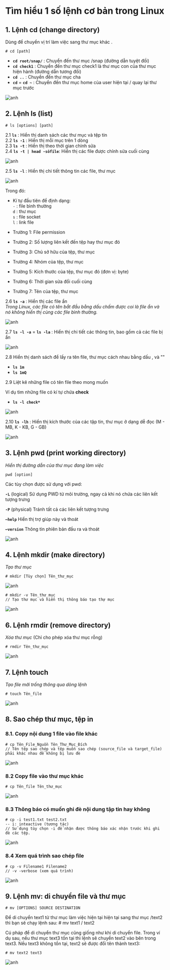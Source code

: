 # Tìm hiểu 1 số lệnh cơ bản trong Linux

## 1. Lệnh cd (change directory)
Dùng để chuyển vị trí làm việc sang thư mục khác .

    # cd [path]

- **`cd root/snap/`** : Chuyển đến thư mục /snap (đường dẫn tuyệt đối)
- **`cd check1`** : Chuyển đến thư mục check1 là thư mục con của thư mục hiện hành (đường dẫn tương đối)
- **`cd ..`** : Chuyển đến thư mục cha
- **`cd`** = **`cd ~`** : Chuyển đến thư mục home của user hiện tại / quay lại thư mục trước

![anh](/LinhNH/Linux/01.Timhieu_Linux/images/change_directory.png)  


## 2. Lệnh ls (list)

    # ls [options] [path]

2.1 **`ls`** : Hiển thị danh sách các thư mục và tệp tin  
2.2 **`ls -1`** : Hiển thị mỗi mục trên 1 dòng  
2.3 **`ls -t`** : Hiển thị theo thời gian chỉnh sửa   
2.4 **`ls -t | head -sốfile`**: Hiển thị các file được chỉnh sửa cuối cùng

![anh](/LinhNH/Linux/01.Timhieu_Linux/images/list.png)  

2.5 **`ls -l`** : Hiển thị chi tiết thông tin các file, thư mục

![anh](/LinhNH/Linux/01.Timhieu_Linux/images/ls-l.png)  

Trong đó:
- Kí tự đầu tiên để  định dạng:  
    `-` : file bình thường  
    `d` : thư mục  
    `s` : file socket  
    `l` : link file  

- Trường 1: File permission  
- Trường 2: Số lượng liên kết đến tệp hay thư mục đó
- Trường 3: Chủ sở hữu của tệp, thư mục
- Trường 4: Nhóm của tệp, thư mục
- Trường 5: Kích thước của tệp, thư mục đó (đơn vị: byte)
- Trường 6: Thời gian sửa đổi cuối cùng
- Trường 7: Tên của tệp, thư mục

2.6 **`ls -a`** : Hiển thị các file ẩn  
_Trong Linux, các file có tên bắt đầu bằng dấu chấm được coi là file ẩn và nó không hiển thị cùng các file bình thường._ 

![anh](/LinhNH/Linux/01.Timhieu_Linux/images/ls-a.png)  

2.7 **`ls -l -a`** = **`ls -la`** : Hiển thị chi tiết các thông tin, bao gồm cả các file bị ẩn

![anh](/LinhNH/Linux/01.Timhieu_Linux/images/ls-la.png)  

2.8 Hiển thị danh sách để lấy ra tên file, thư mục cách nhau bằng dấu , và ""
- **`ls 1m`**
- **`ls 1mQ`**

2.9 Liệt kê những file có tên file theo mong muốn

Ví dụ tìm những file có kí tự chứa __check__

- **`ls -l check*`**

![anh](/LinhNH/Linux/01.Timhieu_Linux/images/search-file.png)  

2.10 **`ls -lh`** : Hiển thị kích thước của các tập tin, thư mục ở dạng dễ đọc (M - MB, K - KB, G - GB)

![anh](/LinhNH/Linux/01.Timhieu_Linux/images/ls-lh.png)  

## 3. Lệnh pwd (print working directory)
_Hiển thị đường dẫn của thư mục đang làm việc_

    pwd [option]

Các tùy chọn được sử dụng với pwd:


**`-L`** (logical)
 Sử dụng PWD từ môi trường, ngay cả khi nó chứa các liên kết tượng trưng

**`-P`** (physical)
 Tránh tất cả các liên kết tượng trưng

**`–help`**
 Hiển thị trợ giúp này và thoát

**`–version`**
 Thông tin phiên bản đầu ra và thoát

![anh](/LinhNH/Linux/01.Timhieu_Linux/images/pwd.png)  

## 4. Lệnh mkdir (make directory)
_Tạo thư mục_
  
    # mkdir [Tùy chọn] Tên_thư_mục

![anh](/LinhNH/Linux/01.Timhieu_Linux/images/mkdir.png)
   
    # mkdir -v Tên_thư_mục 
    // Tạo thư mục và hiển thị thông báo tạo thự mục

![anh](/LinhNH/Linux/01.Timhieu_Linux/images/mkdir-v.png)


## 6. Lệnh rmdir (remove directory)
_Xóa thư mục_ (Chỉ cho phép xóa thư mục rỗng)

    # rmdir Tên_thư_mục

![anh](/LinhNH/Linux/01.Timhieu_Linux/images/rmdir.png)
   
## 7. Lệnh touch
_Tạo file mới trống thông qua dòng lệnh_

    # touch Tên_file

![anh](/LinhNH/Linux/01.Timhieu_Linux/images/touch.png)

## 8. Sao chép thư mục, tệp in 
### 8.1. Copy nội dung 1 file vào file khác
    # cp Tên_File_Nguồn Tên_Thư_Mục_Đích
    // Tên tệp sao chép và tệp muốn sao chép (source_file và target_file) phải khác nhau để không bị lưu đè

![anh](/LinhNH/Linux/01.Timhieu_Linux/images/cp.png)

### 8.2 Copy file vào thư mục khác
    # cp Tên_file Tên_thư_mục

![anh](/LinhNH/Linux/01.Timhieu_Linux/images/8.2.png)

### 8.3 Thông báo có muốn ghi đè nội dung tập tin hay không
    # cp -i test1.txt test2.txt
    -- i: inteactive (tương tác)
    // Sử dụng tùy chọn -i để nhận được thông báo xác nhận trước khi ghi đè các tệp.       

![anh](/LinhNH/Linux/01.Timhieu_Linux/images/copy-file.png)

### 8.4 Xem quá trình sao chép file
    # cp -v Filename1 Filename2
    // -v -verbose (xem quá trình)

![anh](/LinhNH/Linux/01.Timhieu_Linux/images/8.4.png)

## 9. Lệnh mv: di chuyển file và thư mục

    # mv [OPTIONS] SOURCE DESTINATION

Để di chuyển text1 từ thư mục làm việc hiện tại hiện tại sang thư mục /text2 thì bạn sẽ chạy lệnh sau: 
    # mv text1 / text2

Cú pháp để di chuyển thư mục cũng giống như khi di chuyển file. Trong ví dụ sau, nếu thư mục text3 tồn tại thì lệnh sẽ chuyển text2 vào bên trong text3. Nếu text3 không tồn tại, text2 sẽ được đổi tên thành text3:

    # mv text2 text3

![anh](/LinhNH/Linux/01.Timhieu_Linux/images/mv.png)
